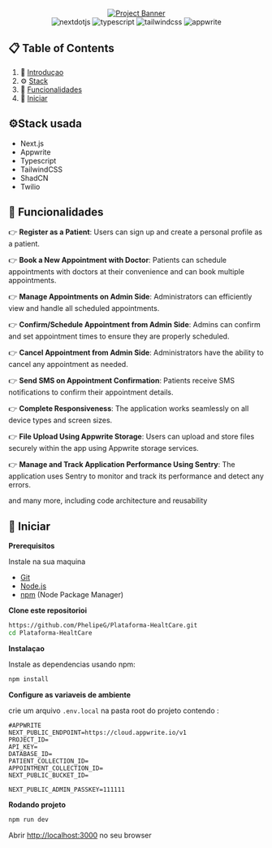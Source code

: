 <div align="center">
  <br />
    <a href="https://youtu.be/lEflo_sc82g?feature=shared" target="_blank">
      <img src="https://github.com/adrianhajdin/healthcare/assets/151519281/a7dd73b6-93de-484d-84e0-e7f4e299167b" alt="Project Banner">
    </a>
  <br />

  <div>
    <img src="https://img.shields.io/badge/-Next_JS-black?style=for-the-badge&logoColor=white&logo=nextdotjs&color=000000" alt="nextdotjs" />
    <img src="https://img.shields.io/badge/-TypeScript-black?style=for-the-badge&logoColor=white&logo=typescript&color=3178C6" alt="typescript" />
    <img src="https://img.shields.io/badge/-Tailwind_CSS-black?style=for-the-badge&logoColor=white&logo=tailwindcss&color=06B6D4" alt="tailwindcss" />
    <img src="https://img.shields.io/badge/-Appwrite-black?style=for-the-badge&logoColor=white&logo=appwrite&color=FD366E" alt="appwrite" />
  </div>

  <h3 align="center"Plataforma HealthCare Management System</h3>
</div>

## 📋 <a name="table">Table of Contents</a>

1. 🤖 [Introduçao](#introduction)
2. ⚙️ [Stack](#tech-stack)
3. 🔋 [Funcionalidades](#features)
4. 🤸 [Iniciar](#quick-start)


## <a name="tech-stack">⚙️Stack usada</a>

- Next.js
- Appwrite
- Typescript
- TailwindCSS
- ShadCN
- Twilio

## <a name="features">🔋 Funcionalidades</a>

👉 **Register as a Patient**: Users can sign up and create a personal profile as a patient.

👉 **Book a New Appointment with Doctor**: Patients can schedule appointments with doctors at their convenience and can book multiple appointments.

👉 **Manage Appointments on Admin Side**: Administrators can efficiently view and handle all scheduled appointments.

👉 **Confirm/Schedule Appointment from Admin Side**: Admins can confirm and set appointment times to ensure they are properly scheduled.

👉 **Cancel Appointment from Admin Side**: Administrators have the ability to cancel any appointment as needed.

👉 **Send SMS on Appointment Confirmation**: Patients receive SMS notifications to confirm their appointment details.

👉 **Complete Responsiveness**: The application works seamlessly on all device types and screen sizes.

👉 **File Upload Using Appwrite Storage**: Users can upload and store files securely within the app using Appwrite storage services.

👉 **Manage and Track Application Performance Using Sentry**: The application uses Sentry to monitor and track its performance and detect any errors.

and many more, including code architecture and reusability

## <a name="quick-start">🤸 Iniciar </a>


**Prerequisitos**

Instale na sua maquina

- [Git](https://git-scm.com/)
- [Node.js](https://nodejs.org/en)
- [npm](https://www.npmjs.com/) (Node Package Manager)

**Clone este repositorioi**

```bash
https://github.com/PhelipeG/Plataforma-HealtCare.git
cd Plataforma-HealtCare

```

**Instalaçao**

Instale as dependencias usando npm:

```bash
npm install
```

**Configure as variaveis de ambiente**

crie um arquivo `.env.local` na pasta root do projeto contendo :

```env
#APPWRITE
NEXT_PUBLIC_ENDPOINT=https://cloud.appwrite.io/v1
PROJECT_ID=
API_KEY=
DATABASE_ID=
PATIENT_COLLECTION_ID=
APPOINTMENT_COLLECTION_ID=
NEXT_PUBLIC_BUCKET_ID=

NEXT_PUBLIC_ADMIN_PASSKEY=111111
```

**Rodando projeto**

```bash
npm run dev
```

Abrir [http://localhost:3000](http://localhost:3000) no seu browser

#

